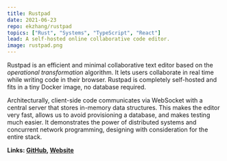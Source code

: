 ```yaml
---
title: Rustpad
date: 2021-06-23
repo: ekzhang/rustpad
topics: ["Rust", "Systems", "TypeScript", "React"]
lead: A self-hosted online collaborative code editor.
image: rustpad.png
---
```


Rustpad is an efficient and minimal collaborative text editor based on the
_operational transformation_ algorithm. It lets users collaborate in real time
while writing code in their browser. Rustpad is completely self-hosted and fits
in a tiny Docker image, no database required.

Architecturally, client-side code communicates via WebSocket with a central
server that stores in-memory data structures. This makes the editor very fast,
allows us to avoid provisioning a database, and makes testing much easier. It
demonstrates the power of distributed systems and concurrent network
programming, designing with consideration for the entire stack.

**Links: [GitHub](https://github.com/ekzhang/rustpad),
[Website](https://rustpad.io/)**
